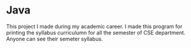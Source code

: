 # Java
This project I made during my academic career. I made this program for printing the syllabus curriculumn for all the semester of CSE department.
Anyone can see their semeter syllabus.

